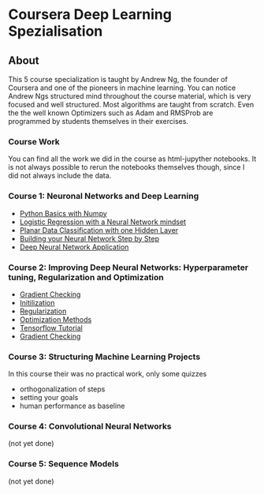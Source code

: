 # Coursera Deep Learning Spezialisation

## About
This 5 course specialization is taught by Andrew Ng, the founder of Coursera and one of the pioneers in machine learning. You can notice Andrew Ngs structured mind throughout the course material, which is very focused and well structured. Most algorithms are taught from scratch. Even the the well known Optimizers such as Adam and RMSProb are programmed by students themselves in their exercises.

### Course Work
You can find all the work we did in the course as html-jupyther notebooks. It is not always possible to rerun the notebooks themselves though, since I did not always include the data.

### Course 1: Neuronal Networks and Deep Learning
- [Python Basics with Numpy](C1_NeuronalNetworks/w2_Python+Basics+With+Numpy+v3.html)
- [Logistic Regression with a Neural Network mindset](C1_NeuronalNetworks/w2_Logistic+Regression+with+a+Neural+Network+mindset+v3.html)
- [Planar Data Classification with one Hidden Layer](C1_NeuronalNetworks/w3_Planar+data+classification+with+one+hidden+layer+v4.html)
- [Building your Neural Network Step by Step](C1_NeuronalNetworks/w4_Building+your+Deep+Neural+Network+-+Step+by+Step+v5.html)
- [Deep Neural Network Application](C1_NeuronalNetworks/w4_Deep+Neural+Network+-+Application+v3.html)

### Course 2: Improving Deep Neural Networks: Hyperparameter tuning, Regularization and Optimization
- [Gradient Checking](C2_ModelTuning/w1_Gradient+Checking+v1.html)
- [Initilization](C2_ModelTuning/w1_Initilization.html)
- [Regularization](C2_ModelTuning/w1_Regularization.html)
- [Optimization Methods](C2_ModelTuning/w2_Optimization+methods.html)
- [Tensorflow Tutorial](C2_ModelTuning/w3_Tensorflow+Tutorial.html)
- [Gradient Checking](C2_ModelTuning/w1_Gradient+Checking+v1.html)

### Course 3: Structuring Machine Learning Projects
In this course their was no practical work, only some quizzes
- orthogonalization of steps
- setting your goals
- human performance as baseline

### Course 4: Convolutional Neural Networks
(not yet done)

### Course 5: Sequence Models
(not yet done)

